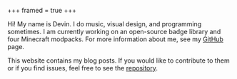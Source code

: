 +++
framed = true
+++

Hi! My name is Devin. I do music, visual design, and programming sometimes. I am currently working on an open-source badge library and four Minecraft modpacks. For more information about me, see my [GitHub](https://github.com/intergrav) page.

This website contains my blog posts. If you would like to contribute to them or if you find issues, feel free to see the [repository](https://github.com/intergrav/intergrav.github.io).